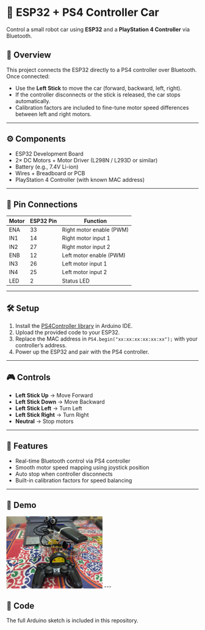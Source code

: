 # 🚗 ESP32 + PS4 Controller Car

Control a small robot car using **ESP32** and a **PlayStation 4 Controller** via Bluetooth.

## 📌 Overview
This project connects the ESP32 directly to a PS4 controller over Bluetooth.  
Once connected:
- Use the **Left Stick** to move the car (forward, backward, left, right).  
- If the controller disconnects or the stick is released, the car stops automatically.  
- Calibration factors are included to fine-tune motor speed differences between left and right motors.  

---

## ⚙️ Components
- ESP32 Development Board  
- 2× DC Motors + Motor Driver (L298N / L293D or similar)  
- Battery (e.g., 7.4V Li-ion)  
- Wires + Breadboard or PCB  
- PlayStation 4 Controller (with known MAC address)  

---

## 🔌 Pin Connections

| Motor | ESP32 Pin | Function              |
|-------|-----------|-----------------------|
| ENA   | 33        | Right motor enable (PWM) |
| IN1   | 14        | Right motor input 1   |
| IN2   | 27        | Right motor input 2   |
| ENB   | 12        | Left motor enable (PWM) |
| IN3   | 26        | Left motor input 1    |
| IN4   | 25        | Left motor input 2    |
| LED   | 2         | Status LED            |

---

## 🛠️ Setup
1. Install the [PS4Controller library](https://github.com/aed3/PS4-esp32) in Arduino IDE.  
2. Upload the provided code to your ESP32.  
3. Replace the MAC address in `PS4.begin("xx:xx:xx:xx:xx:xx");` with your controller’s address.  
4. Power up the ESP32 and pair with the PS4 controller.  

---

## 🎮 Controls
- **Left Stick Up** → Move Forward  
- **Left Stick Down** → Move Backward  
- **Left Stick Left** → Turn Left  
- **Left Stick Right** → Turn Right  
- **Neutral** → Stop motors  

---

## 🚦 Features
- Real-time Bluetooth control via PS4 controller  
- Smooth motor speed mapping using joystick position  
- Auto stop when controller disconnects  
- Built-in calibration factors for speed balancing  

---

## 📸 Demo
<img src="demo.jpg" width="50%">
---

## 📂 Code
The full Arduino sketch is included in this repository.  
